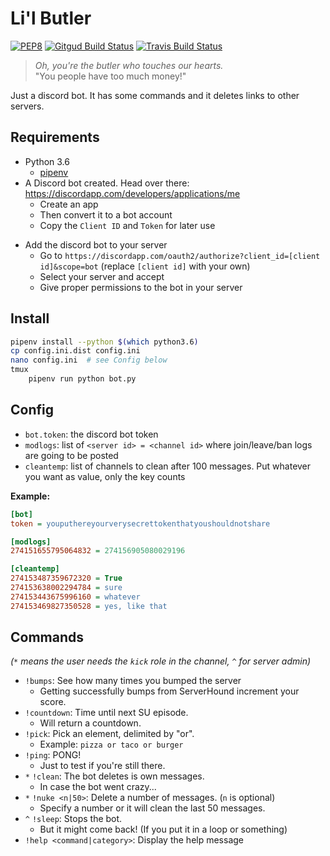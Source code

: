 # Li'l Butler
[![PEP8](https://img.shields.io/badge/code%20style-pep8-green.svg)](https://www.python.org/dev/peps/pep-0008/)
[![Gitgud Build Status](https://gitgud.io/sug/lilbutler/badges/master/build.svg)](https://gitgud.io/sug/lilbutler/commits/master)
[![Travis Build Status](https://travis-ci.org/sugrocks/lilbutler.svg?branch=master)](https://travis-ci.org/sugrocks/lilbutler)

> _Oh, you're the butler who touches our hearts._  
> "You people have too much money!"

Just a discord bot. It has some commands and it deletes links to other servers.


## Requirements
- Python 3.6
    + [pipenv](https://github.com/kennethreitz/pipenv)
- A Discord bot created. Head over there: https://discordapp.com/developers/applications/me
    + Create an app
    + Then convert it to a bot account
    + Copy the `Client ID` and `Token` for later use
+ Add the discord bot to your server
    + Go to `https://discordapp.com/oauth2/authorize?client_id=[client id]&scope=bot` (replace `[client id]` with your own)
    + Select your server and accept
    + Give proper permissions to the bot in your server


## Install

```bash
pipenv install --python $(which python3.6)
cp config.ini.dist config.ini
nano config.ini  # see Config below
tmux
    pipenv run python bot.py
```


## Config
- `bot.token`: the discord bot token
- `modlogs`: list of `<server id> = <channel id>` where join/leave/ban logs are going to be posted
- `cleantemp`: list of channels to clean after 100 messages. Put whatever you want as value, only the key counts

**Example:**
```ini
[bot]
token = youputhereyourverysecrettokenthatyoushouldnotshare

[modlogs]
274151655795064832 = 274156905080029196

[cleantemp]
274153487359672320 = True
274153638002294784 = sure
274153443675996160 = whatever
274153469827350528 = yes, like that
```


## Commands
_(`*` means the user needs the `kick` role in the channel, `^` for server admin)_

- `!bumps`: See how many times you bumped the server
    + Getting successfully bumps from ServerHound increment your score.
- `!countdown`: Time until next SU episode.
    + Will return a countdown.
- `!pick`: Pick an element, delimited by "or".
    + Example: `pizza or taco or burger`
- `!ping`: PONG!
    + Just to test if you're still there.
- `*` `!clean`: The bot deletes is own messages.
    + In case the bot went crazy...
- `*` `!nuke <n|50>`: Delete a number of messages. (`n` is optional)
    + Specify a number or it will clean the last 50 messages.
- `^` `!sleep`: Stops the bot.
    + But it might come back! (If you put it in a loop or something)
- `!help <command|category>`: Display the help message
